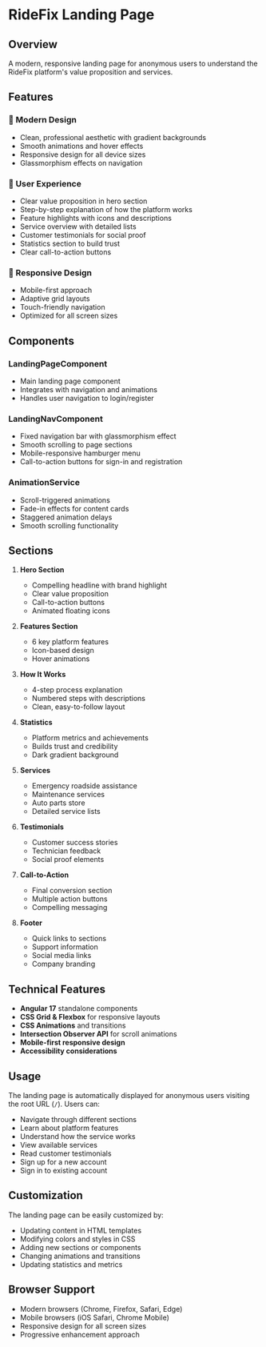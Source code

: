 # RideFix Landing Page

## Overview
A modern, responsive landing page for anonymous users to understand the RideFix platform's value proposition and services.

## Features

### 🎨 Modern Design
- Clean, professional aesthetic with gradient backgrounds
- Smooth animations and hover effects
- Responsive design for all device sizes
- Glassmorphism effects on navigation

### 🚀 User Experience
- Clear value proposition in hero section
- Step-by-step explanation of how the platform works
- Feature highlights with icons and descriptions
- Service overview with detailed lists
- Customer testimonials for social proof
- Statistics section to build trust
- Clear call-to-action buttons

### 📱 Responsive Design
- Mobile-first approach
- Adaptive grid layouts
- Touch-friendly navigation
- Optimized for all screen sizes

## Components

### LandingPageComponent
- Main landing page component
- Integrates with navigation and animations
- Handles user navigation to login/register

### LandingNavComponent
- Fixed navigation bar with glassmorphism effect
- Smooth scrolling to page sections
- Mobile-responsive hamburger menu
- Call-to-action buttons for sign-in and registration

### AnimationService
- Scroll-triggered animations
- Fade-in effects for content cards
- Staggered animation delays
- Smooth scrolling functionality

## Sections

1. **Hero Section**
   - Compelling headline with brand highlight
   - Clear value proposition
   - Call-to-action buttons
   - Animated floating icons

2. **Features Section**
   - 6 key platform features
   - Icon-based design
   - Hover animations

3. **How It Works**
   - 4-step process explanation
   - Numbered steps with descriptions
   - Clean, easy-to-follow layout

4. **Statistics**
   - Platform metrics and achievements
   - Builds trust and credibility
   - Dark gradient background

5. **Services**
   - Emergency roadside assistance
   - Maintenance services
   - Auto parts store
   - Detailed service lists

6. **Testimonials**
   - Customer success stories
   - Technician feedback
   - Social proof elements

7. **Call-to-Action**
   - Final conversion section
   - Multiple action buttons
   - Compelling messaging

8. **Footer**
   - Quick links to sections
   - Support information
   - Social media links
   - Company branding

## Technical Features

- **Angular 17** standalone components
- **CSS Grid & Flexbox** for responsive layouts
- **CSS Animations** and transitions
- **Intersection Observer API** for scroll animations
- **Mobile-first responsive design**
- **Accessibility considerations**

## Usage

The landing page is automatically displayed for anonymous users visiting the root URL (`/`). Users can:

- Navigate through different sections
- Learn about platform features
- Understand how the service works
- View available services
- Read customer testimonials
- Sign up for a new account
- Sign in to existing account

## Customization

The landing page can be easily customized by:

- Updating content in HTML templates
- Modifying colors and styles in CSS
- Adding new sections or components
- Changing animations and transitions
- Updating statistics and metrics

## Browser Support

- Modern browsers (Chrome, Firefox, Safari, Edge)
- Mobile browsers (iOS Safari, Chrome Mobile)
- Responsive design for all screen sizes
- Progressive enhancement approach









